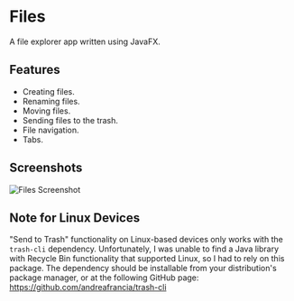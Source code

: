 # Files

A file explorer app written using JavaFX.

## Features

- Creating files.
- Renaming files.
- Moving files.
- Sending files to the trash.
- File navigation.
- Tabs.

## Screenshots

![Files Screenshot](https://user-images.githubusercontent.com/70250943/176327908-a73b65bb-cd8e-49e4-96b8-d002911511d3.png)

## Note for Linux Devices

"Send to Trash" functionality on Linux-based devices only works with
the `trash-cli` dependency.
Unfortunately, I was unable to find a Java library with Recycle Bin
functionality that supported Linux, so I had to rely on this package.
The dependency should be installable from your distribution's package manager,
or at the following GitHub page: https://github.com/andreafrancia/trash-cli
